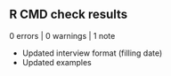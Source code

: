 ## R CMD check results

0 errors | 0 warnings | 1 note

* Updated interview format (filling date)
* Updated examples
